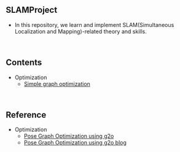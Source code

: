 ## SLAMProject
* In this repository, we learn and implement SLAM(Simultaneous Localization and Mapping)-related theory and skills.

</br>

## Contents
* Optimization
    * [Simple graph optimization](./simple_graph_optimization/)

</br>

## Reference
* Optimization
    * [Pose Graph Optimization using g2o](https://github.com/edward0im/pgo_toy_example)
    * [Pose Graph Optimization using g2o blog](https://edward0im.github.io/engineering/2020/09/08/pose-graph-optimization/) 
